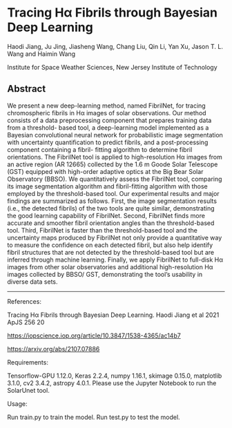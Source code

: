 # Tracing Hα Fibrils through Bayesian Deep Learning

Haodi Jiang, Ju Jing, Jiasheng Wang, Chang Liu, Qin Li, Yan Xu, Jason T. L. Wang and Haimin Wang

Institute for Space Weather Sciences, New Jersey Institute of Technology

## Abstract

We present a new deep-learning method, named FibrilNet, for tracing chromospheric fibrils in Hα images of 
solar observations. Our method consists of a data preprocessing component that prepares training data 
from a threshold- based tool, a deep-learning model implemented as a Bayesian convolutional neural network 
for probabilistic image segmentation with uncertainty quantification to predict fibrils, 
and a post-processing component containing a fibril- fitting algorithm to determine fibril orientations. 
The FibrilNet tool is applied to high-resolution Hα images from an active region (AR 12665) 
collected by the 1.6 m Goode Solar Telescope (GST) equipped with high-order adaptive optics 
at the Big Bear Solar Observatory (BBSO). We quantitatively assess the FibrilNet tool, 
comparing its image segmentation algorithm and fibril-fitting algorithm with those employed 
by the threshold-based tool. Our experimental results and major findings are summarized as follows. 
First, the image segmentation results (i.e., the detected fibrils) of the two tools are quite similar, 
demonstrating the good learning capability of FibrilNet. Second, FibrilNet finds more accurate 
and smoother fibril orientation angles than the threshold-based tool. Third, FibrilNet is faster than 
the threshold-based tool and the uncertainty maps produced by FibrilNet not only 
provide a quantitative way to measure the confidence on each detected fibril, 
but also help identify fibril structures that are not detected by the threshold-based tool 
but are inferred through machine learning. Finally, we apply FibrilNet to full-disk Hα images 
from other solar observatories and additional high-resolution Hα images collected by BBSO/ GST, 
demonstrating the tool’s usability in diverse data sets.

----
References:

Tracing Hα Fibrils through Bayesian Deep Learning. Haodi Jiang et al 2021 ApJS 256 20

https://iopscience.iop.org/article/10.3847/1538-4365/ac14b7

https://arxiv.org/abs/2107.07886


Requirements: 

Tensorflow-GPU 1.12.0, Keras 2.2.4, numpy 1.16.1, skimage 0.15.0, matplotlib 3.1.0, cv2 3.4.2, astropy 4.0.1. Please use the Jupyter Notebook to run the SolarUnet tool.

Usage: 

Run train.py to train the model. 
Run test.py to test the model.
